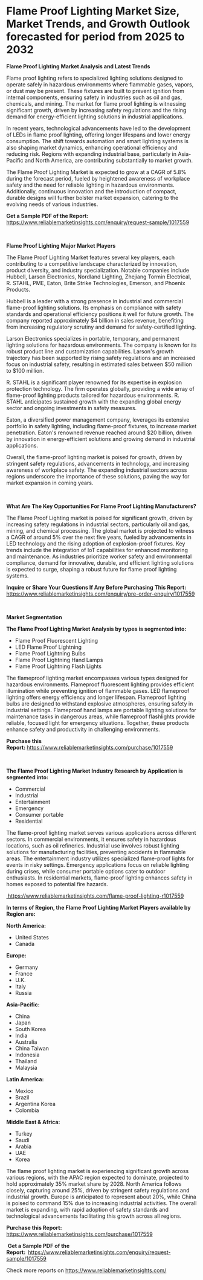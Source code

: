 <p><h1>Flame Proof Lighting Market Size, Market Trends, and Growth Outlook forecasted for period from 2025 to 2032</h1></p><p><strong>Flame Proof Lighting Market Analysis and Latest Trends</strong></p>
<p><p>Flame proof lighting refers to specialized lighting solutions designed to operate safely in hazardous environments where flammable gases, vapors, or dust may be present. These fixtures are built to prevent ignition from internal components, ensuring safety in industries such as oil and gas, chemicals, and mining. The market for flame proof lighting is witnessing significant growth, driven by increasing safety regulations and the rising demand for energy-efficient lighting solutions in industrial applications.</p><p>In recent years, technological advancements have led to the development of LEDs in flame proof lighting, offering longer lifespans and lower energy consumption. The shift towards automation and smart lighting systems is also shaping market dynamics, enhancing operational efficiency and reducing risk. Regions with expanding industrial base, particularly in Asia-Pacific and North America, are contributing substantially to market growth.</p><p>The Flame Proof Lighting Market is expected to grow at a CAGR of 5.8% during the forecast period, fueled by heightened awareness of workplace safety and the need for reliable lighting in hazardous environments. Additionally, continuous innovation and the introduction of compact, durable designs will further bolster market expansion, catering to the evolving needs of various industries.</p></p>
<p><strong>Get a Sample PDF of the Report:&nbsp;</strong> <a href="https://www.reliablemarketinsights.com/enquiry/request-sample/1017559?utm_campaign=1558&utm_medium=2&utm_source=Github&utm_content=ia&utm_term=21032025&utm_id=flame-proof-lighting">https://www.reliablemarketinsights.com/enquiry/request-sample/1017559</a></p>
<p>&nbsp;</p>
<p><strong>Flame Proof Lighting Major Market Players</strong></p>
<p><p>The Flame Proof Lighting Market features several key players, each contributing to a competitive landscape characterized by innovation, product diversity, and industry specialization. Notable companies include Hubbell, Larson Electronics, Nordland Lighting, Zhejiang Tormin Electrical, R. STAHL, PME, Eaton, Brite Strike Technologies, Emerson, and Phoenix Products. </p><p>Hubbell is a leader with a strong presence in industrial and commercial flame-proof lighting solutions. Its emphasis on compliance with safety standards and operational efficiency positions it well for future growth. The company reported approximately $4 billion in sales revenue, benefiting from increasing regulatory scrutiny and demand for safety-certified lighting.</p><p>Larson Electronics specializes in portable, temporary, and permanent lighting solutions for hazardous environments. The company is known for its robust product line and customization capabilities. Larson's growth trajectory has been supported by rising safety regulations and an increased focus on industrial safety, resulting in estimated sales between $50 million to $100 million.</p><p>R. STAHL is a significant player renowned for its expertise in explosion protection technology. The firm operates globally, providing a wide array of flame-proof lighting products tailored for hazardous environments. R. STAHL anticipates sustained growth with the expanding global energy sector and ongoing investments in safety measures.</p><p>Eaton, a diversified power management company, leverages its extensive portfolio in safety lighting, including flame-proof fixtures, to increase market penetration. Eaton's renowned revenue reached around $20 billion, driven by innovation in energy-efficient solutions and growing demand in industrial applications.</p><p>Overall, the flame-proof lighting market is poised for growth, driven by stringent safety regulations, advancements in technology, and increasing awareness of workplace safety. The expanding industrial sectors across regions underscore the importance of these solutions, paving the way for market expansion in coming years.</p></p>
<p>&nbsp;</p>
<p><strong>What Are The Key Opportunities For Flame Proof Lighting Manufacturers?</strong></p>
<p><p>The Flame Proof Lighting market is poised for significant growth, driven by increasing safety regulations in industrial sectors, particularly oil and gas, mining, and chemical processing. The global market is projected to witness a CAGR of around 5% over the next five years, fueled by advancements in LED technology and the rising adoption of explosion-proof fixtures. Key trends include the integration of IoT capabilities for enhanced monitoring and maintenance. As industries prioritize worker safety and environmental compliance, demand for innovative, durable, and efficient lighting solutions is expected to surge, shaping a robust future for flame proof lighting systems.</p></p>
<p><strong>Inquire or Share Your Questions If Any Before Purchasing This Report:</strong> <a href="https://www.reliablemarketinsights.com/enquiry/pre-order-enquiry/1017559?utm_campaign=1558&utm_medium=2&utm_source=Github&utm_content=ia&utm_term=21032025&utm_id=flame-proof-lighting">https://www.reliablemarketinsights.com/enquiry/pre-order-enquiry/1017559</a></p>
<p>&nbsp;</p>
<p><strong>Market Segmentation</strong></p>
<p><strong>The Flame Proof Lighting Market Analysis by types is segmented into:</strong></p>
<p><ul><li>Flame Proof Fluorescent Lighting</li><li>LED Flame Proof Lightning</li><li>Flame Proof Lightning Bulbs</li><li>Flame Proof Lightning Hand Lamps</li><li>Flame Proof Lightning Flash Lights</li></ul></p>
<p><p>The flameproof lighting market encompasses various types designed for hazardous environments. Flameproof fluorescent lighting provides efficient illumination while preventing ignition of flammable gases. LED flameproof lighting offers energy efficiency and longer lifespan. Flameproof lighting bulbs are designed to withstand explosive atmospheres, ensuring safety in industrial settings. Flameproof hand lamps are portable lighting solutions for maintenance tasks in dangerous areas, while flameproof flashlights provide reliable, focused light for emergency situations. Together, these products enhance safety and productivity in challenging environments.</p></p>
<p><strong>Purchase this Report:&nbsp;</strong><a href="https://www.reliablemarketinsights.com/purchase/1017559?utm_campaign=1558&utm_medium=2&utm_source=Github&utm_content=ia&utm_term=21032025&utm_id=flame-proof-lighting">https://www.reliablemarketinsights.com/purchase/1017559</a></p>
<p>&nbsp;</p>
<p><strong>The Flame Proof Lighting Market Industry Research by Application is segmented into:</strong></p>
<p><ul><li>Commercial</li><li>Industrial</li><li>Entertainment</li><li>Emergency</li><li>Consumer portable</li><li>Residential</li></ul></p>
<p><p>The flame-proof lighting market serves various applications across different sectors. In commercial environments, it ensures safety in hazardous locations, such as oil refineries. Industrial use involves robust lighting solutions for manufacturing facilities, preventing accidents in flammable areas. The entertainment industry utilizes specialized flame-proof lights for events in risky settings. Emergency applications focus on reliable lighting during crises, while consumer portable options cater to outdoor enthusiasts. In residential markets, flame-proof lighting enhances safety in homes exposed to potential fire hazards.</p></p>
<p><a href="https://www.reliablemarketinsights.com/flame-proof-lighting-r1017559?utm_campaign=1558&utm_medium=2&utm_source=Github&utm_content=ia&utm_term=21032025&utm_id=flame-proof-lighting">&nbsp;https://www.reliablemarketinsights.com/flame-proof-lighting-r1017559</a></p>
<p><strong>In terms of Region, the Flame Proof Lighting Market Players available by Region are:</strong></p>
<p>
    <p> <strong> North America: </strong>
        <ul>
            <li>United States</li>
            <li>Canada</li>
        </ul>
        </p> 
    <p> <strong> Europe: </strong>
        <ul>
            <li>Germany</li>
            <li>France</li>
            <li>U.K.</li>
            <li>Italy</li>
            <li>Russia</li>
        </ul>
        </p> 
    <p> <strong> Asia-Pacific: </strong>
        <ul>
            <li>China</li>
            <li>Japan</li>
            <li>South Korea</li>
            <li>India</li>
            <li>Australia</li>
            <li>China Taiwan</li>
            <li>Indonesia</li>
            <li>Thailand</li>
            <li>Malaysia</li>
        </ul>
        </p> 
    <p> <strong> Latin America: </strong>
        <ul>
            <li>Mexico</li>
            <li>Brazil</li>
            <li>Argentina Korea</li>
            <li>Colombia</li>
        </ul>
        </p> 
    <p> <strong> Middle East & Africa: </strong>
        <ul>
            <li>Turkey</li>
            <li>Saudi</li>
            <li>Arabia</li>
            <li>UAE</li>
            <li>Korea</li>
        </ul>
    </p>
    </p>
<p><p>The flame proof lighting market is experiencing significant growth across various regions, with the APAC region expected to dominate, projected to hold approximately 35% market share by 2028. North America follows closely, capturing around 25%, driven by stringent safety regulations and industrial growth. Europe is anticipated to represent about 20%, while China is poised to command 15% due to increasing industrial activities. The overall market is expanding, with rapid adoption of safety standards and technological advancements facilitating this growth across all regions.</p></p>
<p><strong>Purchase this Report: </strong><a href="https://www.reliablemarketinsights.com/purchase/1017559?utm_campaign=1558&utm_medium=2&utm_source=Github&utm_content=ia&utm_term=21032025&utm_id=flame-proof-lighting">https://www.reliablemarketinsights.com/purchase/1017559</a></p>
<p>&nbsp;<strong>Get a Sample PDF of the Report:&nbsp;&nbsp;</strong><a href="https://www.reliablemarketinsights.com/enquiry/request-sample/1017559?utm_campaign=1558&utm_medium=2&utm_source=Github&utm_content=ia&utm_term=21032025&utm_id=flame-proof-lighting">https://www.reliablemarketinsights.com/enquiry/request-sample/1017559</a></p>
<p><strong></strong></p>
<p>Check more reports on <a href="https://www.reliablemarketinsights.com/?utm_campaign=1558&utm_medium=2&utm_source=Github&utm_content=ia&utm_term=21032025&utm_id=flame-proof-lighting">https://www.reliablemarketinsights.com/</a></p>